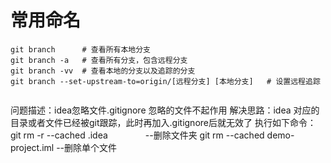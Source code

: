 # 常用命名

```git
git branch 		# 查看所有本地分支
git branch -a  	# 查看所有分支，包含远程分支
git branch -vv	# 查看本地的分支以及追踪的分支
git branch --set-upstream-to=origin/[远程分支] [本地分支] 	# 设置远程追踪
 

```

问题描述：idea忽略文件.gitignore 忽略的文件不起作用
解决思路：idea 对应的目录或者文件已经被git跟踪，此时再加入.gitignore后就无效了
执行如下命令：
git rm -r --cached .idea   　　　　--删除文件夹
git rm --cached demo-project.iml  --删除单个文件

